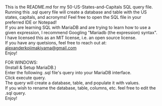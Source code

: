 This is the README.md for my 50-US-States-and-Capitals SQL query file. Running this .sql query file will create a database and table with the US states, capitals, and  acronyms!
Feel free to open the SQL file in your preferred IDE or Notepad!\
If you are learning SQL with MariaDB and are trying to learn how to use a given expression, I recommend Googling "Mariadb (the expression) syntax".\
I have licensed this as an MIT license, i.e. an open source license.\
If you have any quetsions, feel free to reach out at: alexanderkojimakiyama@gmail.com\
Enjoy!

FOR WINDOWS:\
(Install & Setup MariaDB.)\
Enter the following .sql file's query into your MariaDB interface.\
Click execute query.\
The query will create a database, table, and populate it with values.\
If you wish to rename the database, table, columns, etc. feel free to edit the .sql query.\
Enjoy!
